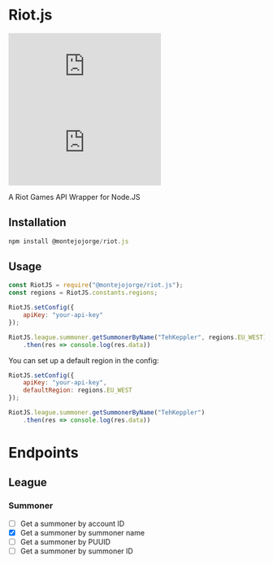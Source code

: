 # Riot.js
![npm version](https://img.shields.io/npm/v/@montejojorge/riot.js?color=green)
![license](https://img.shields.io/github/license/montejojorge/riot.js)

A Riot Games API Wrapper for Node.JS

## Installation
```javascript
npm install @montejojorge/riot.js
```

## Usage
```javascript
const RiotJS = require("@montejojorge/riot.js");
const regions = RiotJS.constants.regions;

RiotJS.setConfig({
    apiKey: "your-api-key"
});

RiotJS.league.summoner.getSummonerByName("TehKeppler", regions.EU_WEST)
    .then(res => console.log(res.data))

```
You can set up a default region in the config:
```javascript
RiotJS.setConfig({
    apiKey: "your-api-key",
    defaultRegion: regions.EU_WEST
});

RiotJS.league.summoner.getSummonerByName("TehKeppler")
    .then(res => console.log(res.data))
```

# Endpoints
## League
### Summoner
- [ ] Get a summoner by account ID
- [x] Get a summoner by summoner name
- [ ] Get a summoner by PUUID
- [ ] Get a summoner by summoner ID